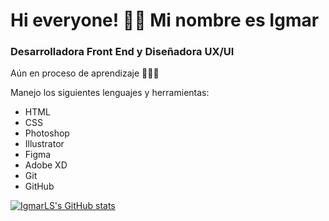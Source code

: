 # Hi everyone! 👋🏼 Mi nombre es Igmar 

###  Desarrolladora Front End y Diseñadora UX/UI
Aún en proceso de aprendizaje 👩🏻‍💻

Manejo los siguientes lenguajes y herramientas: 
* HTML
* CSS
* Photoshop
* Illustrator
* Figma
* Adobe XD
* Git
* GitHub

[![IgmarLS's GitHub stats](https://github-readme-stats.vercel.app/api?username=IgmarLS)](https://github.com/IgmarLS/github-readme-stats)

